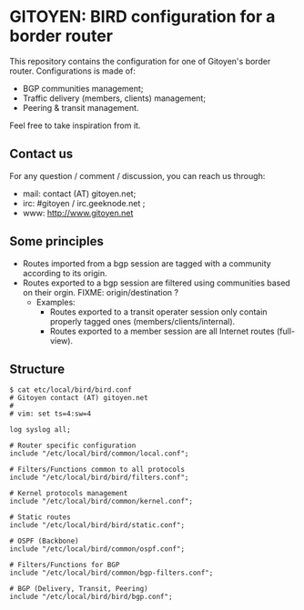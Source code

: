 
GITOYEN: BIRD configuration for a border router
===============================================

This repository contains the configuration for one of Gitoyen's border router. Configurations is made of:

  * BGP communities management;
  * Traffic delivery (members, clients) management;
  * Peering & transit management.

Feel free to take inspiration from it.

## Contact us

For any question / comment / discussion, you can reach us through:

* mail: contact (AT) gitoyen.net;
* irc: #gitoyen / irc.geeknode.net ;
* www: http://www.gitoyen.net

## Some principles

* Routes imported from a bgp session are tagged with a community according to its origin.
* Routes exported to a bgp session are filtered using communities based on their orgin. FIXME: origin/destination ?
  * Examples:
    * Routes exported to a transit operater session only contain properly tagged ones (members/clients/internal).
    * Routes exported to a member session are all Internet routes (full-view).

## Structure

    $ cat etc/local/bird/bird.conf 
    # Gitoyen contact (AT) gitoyen.net
    #
    # vim: set ts=4:sw=4

    log syslog all;

    # Router specific configuration
    include "/etc/local/bird/common/local.conf";

    # Filters/Functions common to all protocols
    include "/etc/local/bird/bird/filters.conf";

    # Kernel protocols management
    include "/etc/local/bird/common/kernel.conf";

    # Static routes
    include "/etc/local/bird/bird/static.conf";

    # OSPF (Backbone)
    include "/etc/local/bird/common/ospf.conf";

    # Filters/Functions for BGP
    include "/etc/local/bird/common/bgp-filters.conf";

    # BGP (Delivery, Transit, Peering)
    include "/etc/local/bird/bird/bgp.conf";
